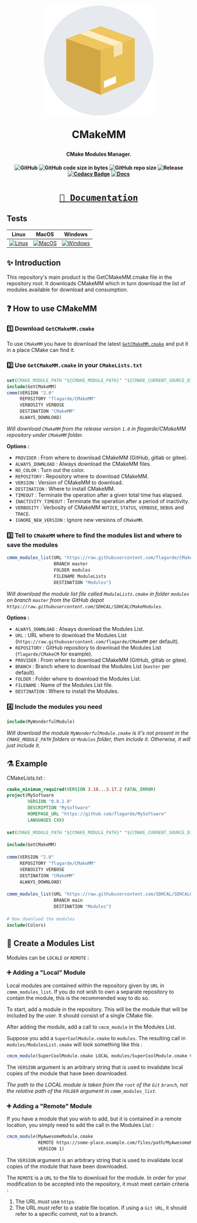 <h1 align="center">
  <a href="https://github.com/flagarde/CMakeMM"><img src="./docs/imgs/logo.png" width="300" title="CMakeMM logo" alt="CMakeMM"></a>

CMakeMM

</h1>

<h4 align="center">CMake Modules Manager.</h4>

<h4 align="center">

![GitHub](https://img.shields.io/github/license/flagarde/CMakeMM)
![GitHub code size in bytes](https://img.shields.io/github/languages/code-size/flagarde/CMakeMM)
![GitHub repo size](https://img.shields.io/github/repo-size/flagarde/CMakeMM)
![Release](https://github.com/flagarde/CMakeMM/workflows/Release/badge.svg)
[![Codacy Badge](https://app.codacy.com/project/badge/Grade/69bc83f9b6a44f52ae5d2790f55d2a0b)](https://www.codacy.com/gh/flagarde/CMakeMM/dashboard?utm_source=github.com&amp;utm_medium=referral&amp;utm_content=flagarde/CMakeMM&amp;utm_campaign=Badge_Grade)
[![Docs](https://github.com/flagarde/CMakeMM/actions/workflows/Docs.yml/badge.svg)](https://github.com/flagarde/CMakeMM/actions/workflows/Docs.yml)

</h4>

<h1 align="center"><a href="https://flagarde.github.io/docs/CMakeMM/">

```text
📖 Documentation
```

</a></h1>

## Tests

|       Linux       |       MacOS       |       Windows       |
|:-----------------:|:-----------------:|---------------------|
| [![Linux][lb]][l] | [![MacOS][mb]][m] | [![Windows][wb]][w] |

## ✨ Introduction

This repository's main product is the GetCMakeMM.cmake file in the repository root. It downloads CMakeMM which in turn download the list of modules available for download and consumption.

## ❓ How to use CMakeMM

### 1️⃣ Download `GetCMakeMM.cmake`

To use `CMakeMM` you have to download the latest [`GetCMakeMM.cmake`](https://github.com/flagarde/CMakeMM/blob/master/GetCMakeMM.cmake) and put it in a place CMake can find it.

### 2️⃣ Use `GetCMakeMM.cmake` in your `CMakeLists.txt`

```cmake
set(CMAKE_MODULE_PATH "${CMAKE_MODULE_PATH}" "${CMAKE_CURRENT_SOURCE_DIR}/cmake")
include(GetCMakeMM)
cmmm(VERSION "2.0"
     REPOSITORY "flagarde/CMakeMM"
     VERBOSITY VERBOSE
     DESTINATION "CMakeMM"
     ALWAYS_DOWNLOAD)
```

*Will download `CMakeMM` from the release version `1.0` in flagarde/CMakeMM repository under `CMakeMM` folder.*

**Options :**

- `PROVIDER` : From where to download CMakeMM (GitHub, gitlab or gitee).
- `ALWAYS_DOWNLOAD` : Always download the CMakeMM files.
- `NO_COLOR` : Turn out the color.
- `REPOSITORY` : Repository where to download CMakeMM.
- `VERSION` : Version of CMakeMM to download.
- `DESTINATION` : Where to install CMakeMM.
- `TIMEOUT` : Terminate the operation after a given total time has elapsed.
- `INACTIVITY_TIMEOUT` : Terminate the operation after a period of inactivity.
- `VERBOSITY` : Verbosity of CMakeMM `NOTICE`, `STATUS`, `VERBOSE`, `DEBUG` and `TRACE`.
- `IGNORE_NEW_VERSION` : Ignore new versions of `CMakeMM`.

### 3️⃣ Tell to `CMakeMM` where to find the modules list and where to save the modules

```cmake
cmmm_modules_list(URL "https://raw.githubusercontent.com/flagarde/CMakeCM/main/ModulesList.cmake"
                  BRANCH master
                  FOLDER modules
                  FILENAME ModuleLists
                  DESTINATION "Modules")
```

*Will download the module list file called `ModuleLists.cmake` in folder `modules` on branch `master` from the GitHub depot `https://raw.githubusercontent.com/SDHCAL/SDHCALCMakeModules`*.

**Options :**

- `ALWAYS_DOWNLOAD` : Always download the Modules List.
- `URL` : URL where to download the Modules List (`https://raw.githubusercontent.com/flagarde/CMakeMM` per default).
- `REPOSITORY` : GitHub repository to download the Modules List (`flagarde/CMakeCM` for example).
- `PROVIDER` : From where to download CMakeMM (GitHub, gitlab or gitee).
- `BRANCH` : Branch where to download the Modules List (`master` per default).
- `FOLDER` : Folder where to download the Modules List.
- `FILENAME` : Name of the Modules List file.
- `DESTINATION` : Where to install the Modules.

### 4️⃣ Include the modules you need

```cmake
include(MyWonderfulModule)
```

*Will download the module `MyWonderfulModule.cmake` is it's not present in the `CMAKE_MODULE_PATH` folders or `Modules` folder, then include it. Otherwise, it will just include it.*

## ⚗  Example

CMakeLists.txt :

```cmake
cmake_minimum_required(VERSION 3.10...3.17.2 FATAL_ERROR)
project(MySoftware
        VERSION "0.0.1.0"
        DESCRIPTION "MySoftware"
        HOMEPAGE_URL "https://github.com/flagarde/MySoftware"
        LANGUAGES CXX)

set(CMAKE_MODULE_PATH "${CMAKE_MODULE_PATH}" "${CMAKE_CURRENT_SOURCE_DIR}/cmake")

include(GetCMakeMM)

cmmm(VERSION "2.0"
     REPOSITORY "flagarde/CMakeMM"
     VERBOSITY VERBOSE
     DESTINATION "CMakeMM"
     ALWAYS_DOWNLOAD)

cmmm_modules_list(URL "https://raw.githubusercontent.com/SDHCAL/SDHCALCMakeModules"
                  BRANCH main
                  DESTINATION "Modules")

# Now download the modules
include(Colors)
```

## 📝 Create a Modules List

Modules can be `LOCALE` or `REMOTE` :

### ➕ Adding a "Local" Module

Local modules are contained within the repository given by `URL` in `cmmm_modules_list`. If you do not wish to own a separate repository to contain the module, this is the recommended way to do so.

To start, add a module in the repository. This will be the module that will be included by the user. It should consist of a single CMake file.

After adding the module, add a call to `cmcm_module` in the Modules List.

Suppose you add a `SuperCoolModule.cmake` to `modules`. The resulting call in `modules/ModulesList.cmake` will look something like this :

```cmake
cmcm_module(SuperCoolModule.cmake LOCAL modules/SuperCoolModule.cmake VERSION 1)
```

The `VERSION` argument is an arbitrary string that is used to invalidate local copies of the module that have been downloaded.

*The path to the LOCAL module is taken from the `root` of the `Git` `branch`, not the relative path of the `FOLDER` argument in `cmmm_modules_list`.*

### ➕ Adding a "Remote" Module

If you have a module that you wish to add, but it is contained in a remote location, you simply need to add the call in the Modules List :

```cmake
cmcm_module(MyAwesomeModule.cmake
            REMOTE https://some-place.example.com/files/path/MyAwesomeModule.cmake
            VERSION 1)
```

The `VERSION` argument is an arbitrary string that is used to invalidate local copies of the module that have been downloaded.

The `REMOTE` is a `URL` to the file to download for the module. In order for your modification to be accepted into the repository, it must meet certain criteria :

1. The URL *must* use `https`.
2. The URL *must* refer to a stable file location. If using a `Git URL`, it should refer to a specific commit, not to a branch.

[l]: https://github.com/flagarde/CMakeMM/actions/workflows/Linux.yml
[lb]: https://github.com/flagarde/CMakeMM/actions/workflows/Linux.yml/badge.svg

[m]: https://github.com/flagarde/CMakeMM/actions/workflows/MacOS.yml
[mb]: https://github.com/flagarde/CMakeMM/actions/workflows/MacOS.yml/badge.svg

[w]: https://github.com/flagarde/CMakeMM/actions/workflows/Windows.yml
[wb]: https://github.com/flagarde/CMakeMM/actions/workflows/Windows.yml/badge.svg
